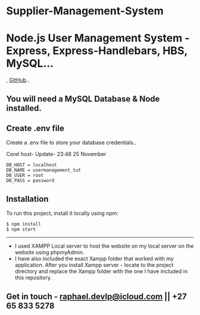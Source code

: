 ﻿# Supplier-Management-System
# Node.js User Management System - Express, Express-Handlebars, HBS, MySQL...


,
[GitHub](https://github.com/Raphael-devlpr)..

##  You will need a MySQL Database & Node installed.



## Create .env file
Create a .env file to store your database credentials..


 Corel host- Update- 23:48 25 November 
```
DB_HOST = localhost
DB_NAME = usermanagement_tut
DB_USER = root
DB_PASS = password
```

## Installation
To run this project, install it locally using npm:

```
$ npm install
$ npm start
```
---------------------------------------------------------------------------------------
* I used XAMPP Local server to host the website on my local server on the website using phpmyAdmin. 
* I have also included the exact Xampp folder that worked with my application. After you install Xampp server - locate to the project directory and replace the Xampp folder with the one I have included in this repository. 

## Get in touch - raphael.devlp@icloud.com || +27 65 833 5278


